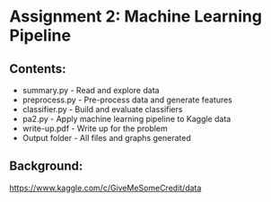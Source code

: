 # Assignment 2: Machine Learning Pipeline

## Contents:
* summary.py - Read and explore data
* preprocess.py - Pre-process data and generate features
* classifier.py - Build and evaluate classifiers
* pa2.py - Apply machine learning pipeline to Kaggle data
* write-up.pdf - Write up for the problem
* Output folder - All files and graphs generated

## Background:
https://www.kaggle.com/c/GiveMeSomeCredit/data
